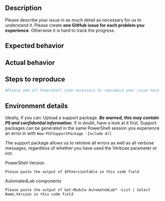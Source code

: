 ## Description

Please describe your issue in as much detail as necessary for us to understand it. Please
create **one GitHub issue for each problem you experience**. Otherwise it is hard to track
the progress.

## Expected behavior

## Actual behavior

<!-- 
If you intend to provide error messages, try to format them in a code block.
To make troubleshooting easier (unless the issue is easy to reproduce), the verbose output
of Install-Lab -Verbose will also be helpful in a code block.
-->

## Steps to reproduce

```powershell
#Please add all PowerShell Code necessary to reproduce your issue here.
```

## Environment details

Ideally, if you can: Upload a support package. ***Be warned, this may contain PII and confidential information***. If
in doubt, have a look at it first.
Support packages can be generated in the same PowerShell session you experience an error in with `New-PSFSupportPackage -Include All`

The support package allows us to retrieve all errors as well as all verbose messages, regardless of whether you have
used the Verbose parameter or not.

PowerShell Version
```code
Please paste the output of $PSVersionTable in this code field
```

AutomatedLab components
```code
Please paste the output of Get-Module AutomatedLab* -List | Select Name,Version in this code field
```